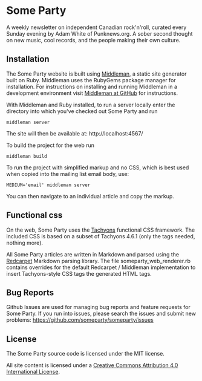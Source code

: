 # Some Party

A weekly newsletter on independent Canadian rock'n'roll, curated every Sunday evening by Adam White of Punknews.org. A sober second thought on new music, cool records, and the people making their own culture.

## Installation

The Some Party website is built using [Middleman](http://middlemanapp.com/), a static site generator built on Ruby. Middleman uses the RubyGems package manager for installation. For instructions on installing and running Middleman in a development environment visit [Middleman at GitHub](https://github.com/middleman/middleman) for instructions.

With Middleman and Ruby installed, to run a server locally enter the directory into which you've checked out Some Party and run

```
middleman server
```

The site will then be available at: http://localhost:4567/

To build the project for the web run

```
middleman build
```

To run the project with simplified markup and no CSS, which is best used when copied into the mailing list email body, use:

```
MEDIUM='email' middleman server
```

You can then navigate to an individual article and copy the markup.

## Functional css

On the web, Some Party uses the [Tachyons](http://tachyons.io/) functional CSS framework. The included CSS is based on a subset of Tachyons 4.6.1 (only the tags needed, nothing more).

All Some Party articles are written in Markdown and parsed using the [Redcarpet](https://github.com/vmg/redcarpet) Markdown parsing library. The file someparty_web_renderer.rb contains overrides for the default Redcarpet / Middleman implementation to insert Tachyons-style CSS tags the generated HTML tags.

## Bug Reports

Github Issues are used for managing bug reports and feature requests for Some Party. If you run into issues, please search the issues and submit new problems: https://github.com/someparty/someparty/issues

## License

The Some Party source code is licensed under the MIT license.

All site content is licensed under a [Creative Commons Attribution 4.0 International License](https://creativecommons.org/licenses/by/4.0/).
